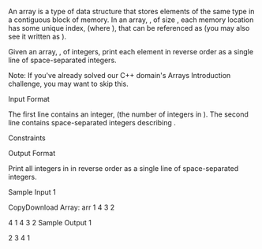 An array is a type of data structure that stores elements of the same type in a contiguous block of memory. In an array, , of size , each memory location has some unique index,  (where ), that can be referenced as  (you may also see it written as ).

Given an array, , of  integers, print each element in reverse order as a single line of space-separated integers.

Note: If you've already solved our C++ domain's Arrays Introduction challenge, you may want to skip this.

Input Format

The first line contains an integer,  (the number of integers in ).
The second line contains  space-separated integers describing .

Constraints

Output Format

Print all  integers in  in reverse order as a single line of space-separated integers.

Sample Input 1

CopyDownload
Array: arr
1
4
3
2

 
4
1 4 3 2
Sample Output 1

2 3 4 1
